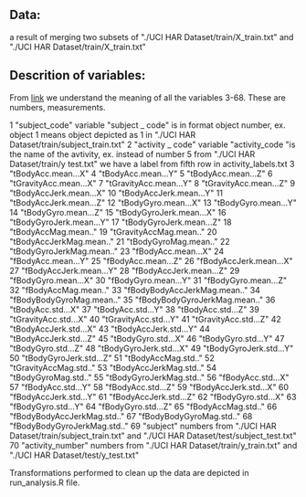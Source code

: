 
## Data:

a result of merging two subsets of  "./UCI HAR Dataset/train/X_train.txt" and "./UCI HAR Dataset/train/X_train.txt" 

## Descrition of variables: 

From [link](http://archive.ics.uci.edu/ml/datasets/Human+Activity+Recognition+Using+Smartphones) we understand the meaning of all the variables 3-68. These are numbers, measurements. 

1 "subject\_code"
variable "subject _ code" is in format object number, ex. object 1 means object depicted as 1 in "./UCI HAR Dataset/train/subject\_train.txt"
2 "activity _ code"
variable "activity\_code "is the name of the avtivity, ex. instead of number 5 from "./UCI HAR Dataset/train/y test.txt" we have a label from fifth row in activity\_labels.txt
3 "tBodyAcc.mean...X"
4 "tBodyAcc.mean...Y"
5 "tBodyAcc.mean...Z"
6 "tGravityAcc.mean...X"
7 "tGravityAcc.mean...Y"
8 "tGravityAcc.mean...Z"
9 "tBodyAccJerk.mean...X"
10 "tBodyAccJerk.mean...Y"
11 "tBodyAccJerk.mean...Z"
12 "tBodyGyro.mean...X"
13 "tBodyGyro.mean...Y"
14 "tBodyGyro.mean...Z"
15 "tBodyGyroJerk.mean...X"
16 "tBodyGyroJerk.mean...Y"
17 "tBodyGyroJerk.mean...Z"
18 "tBodyAccMag.mean.."
19 "tGravityAccMag.mean.."
20 "tBodyAccJerkMag.mean.."
21 "tBodyGyroMag.mean.."
22 "tBodyGyroJerkMag.mean.."
23 "fBodyAcc.mean...X"
24 "fBodyAcc.mean...Y"
25 "fBodyAcc.mean...Z"
26 "fBodyAccJerk.mean...X"
27 "fBodyAccJerk.mean...Y"
28 "fBodyAccJerk.mean...Z"
29 "fBodyGyro.mean...X"
30 "fBodyGyro.mean...Y"
31 "fBodyGyro.mean...Z"
32 "fBodyAccMag.mean.."
33 "fBodyBodyAccJerkMag.mean.."
34 "fBodyBodyGyroMag.mean.."
35 "fBodyBodyGyroJerkMag.mean.."
36 "tBodyAcc.std...X"
37 "tBodyAcc.std...Y"
38 "tBodyAcc.std...Z"
39 "tGravityAcc.std...X"
40 "tGravityAcc.std...Y"
41 "tGravityAcc.std...Z"
42 "tBodyAccJerk.std...X"
43 "tBodyAccJerk.std...Y"
44 "tBodyAccJerk.std...Z"
45 "tBodyGyro.std...X"
46 "tBodyGyro.std...Y"
47 "tBodyGyro.std...Z"
48 "tBodyGyroJerk.std...X"
49 "tBodyGyroJerk.std...Y"
50 "tBodyGyroJerk.std...Z"
51 "tBodyAccMag.std.."
52 "tGravityAccMag.std.."
53 "tBodyAccJerkMag.std.."
54 "tBodyGyroMag.std.."
55 "tBodyGyroJerkMag.std.."
56 "fBodyAcc.std...X"
57 "fBodyAcc.std...Y"
58 "fBodyAcc.std...Z"
59 "fBodyAccJerk.std...X"
60 "fBodyAccJerk.std...Y"
61 "fBodyAccJerk.std...Z"
62 "fBodyGyro.std...X"
63 "fBodyGyro.std...Y"
64 "fBodyGyro.std...Z"
65 "fBodyAccMag.std.."
66 "fBodyBodyAccJerkMag.std.."
67 "fBodyBodyGyroMag.std.."
68 "fBodyBodyGyroJerkMag.std.."
69 "subject"
numbers from "./UCI HAR Dataset/train/subject\_train.txt" and "./UCI HAR Dataset/test/subject\_test.txt"
70 "activity\_number"
numbers from "./UCI HAR Dataset/train/y\_train.txt" and "./UCI HAR Dataset/test/y\_test.txt"

Transformations performed to clean up the data are depicted in run_analysis.R file.
